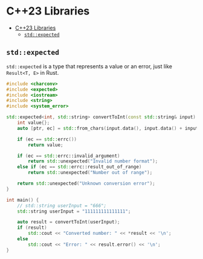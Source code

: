 # C++23 Libraries

- [C++23 Libraries](#c23-libraries)
  - [`std::expected`](#stdexpected)

## `std::expected`

`std::expected` is a type that represents a value or an error, just like `Result<T, E>` in Rust.

```cpp
#include <charconv>
#include <expected>
#include <iostream>
#include <string>
#include <system_error>

std::expected<int, std::string> convertToInt(const std::string& input) {
    int value{};
    auto [ptr, ec] = std::from_chars(input.data(), input.data() + input.size(), value);

    if (ec == std::errc())
        return value;

    if (ec == std::errc::invalid_argument)
        return std::unexpected("Invalid number format");
    else if (ec == std::errc::result_out_of_range)
        return std::unexpected("Number out of range");

    return std::unexpected("Unknown conversion error");
}

int main() {
    // std::string userInput = "666";
    std::string userInput = "111111111111111";

    auto result = convertToInt(userInput);
    if (result)
        std::cout << "Converted number: " << *result << '\n';
    else
        std::cout << "Error: " << result.error() << '\n';
}
```